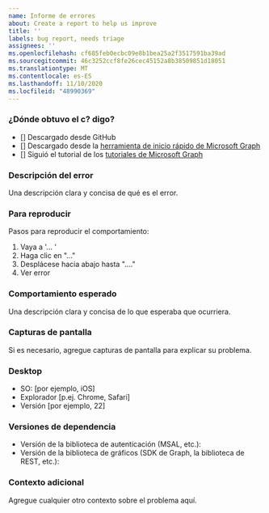 ```yaml
---
name: Informe de errores
about: Create a report to help us improve
title: ''
labels: bug report, needs triage
assignees: ''
ms.openlocfilehash: cf685feb0ecbc09e8b1bea25a2f3517591ba39ad
ms.sourcegitcommit: 46c3252ccf8fe26cec45152a8b38509851d18051
ms.translationtype: MT
ms.contentlocale: es-ES
ms.lasthandoff: 11/10/2020
ms.locfileid: "48990369"
---
```

### <a name="where-did-you-get-the-code"></a>¿Dónde obtuvo el c? digo?

- [] Descargado desde GitHub
- [] Descargado desde la [herramienta de inicio rápido de Microsoft Graph](https://developer.microsoft.com/graph/quick-start)
- [] Siguió el tutorial de los [tutoriales de Microsoft Graph](https://docs.microsoft.com/graph/tutorials)

### <a name="describe-the-bug"></a>Descripción del error

Una descripción clara y concisa de qué es el error.

### <a name="to-reproduce"></a>Para reproducir

Pasos para reproducir el comportamiento:

1. Vaya a '... '
1. Haga clic en "..."
1. Desplácese hacia abajo hasta "...."
1. Ver error

### <a name="expected-behavior"></a>Comportamiento esperado

Una descripción clara y concisa de lo que esperaba que ocurriera.

### <a name="screenshots"></a>Capturas de pantalla

Si es necesario, agregue capturas de pantalla para explicar su problema.

### <a name="desktop"></a>Desktop

- SO: [por ejemplo, iOS]
- Explorador [p.ej. Chrome, Safari]
- Versión [por ejemplo, 22]

### <a name="dependency-versions"></a>Versiones de dependencia

- Versión de la biblioteca de autenticación (MSAL, etc.):
- Versión de la biblioteca de gráficos (SDK de Graph, la biblioteca de REST, etc.):

### <a name="additional-context"></a>Contexto adicional

Agregue cualquier otro contexto sobre el problema aquí.
